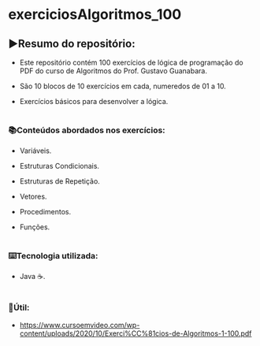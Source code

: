 <h1>exerciciosAlgoritmos_100</h1>

<h2>▶️Resumo do repositório:</h2>

- Este repositório contém 100 exercícios de lógica de programação do PDF do curso de Algoritmos do Prof. Gustavo Guanabara.

- São 10 blocos de 10 exercícios em cada, numeredos de 01 a 10.

- Exercícios básicos para desenvolver a lógica.
#
<h3>📚Conteúdos abordados nos exercícios:</h3>

- Variáveis.

- Estruturas Condicionais.

- Estruturas de Repetição.
 
- Vetores.
  
- Procedimentos.

- Funções.
#
<h3>⌨️Tecnologia utilizada:</h3>  

- Java ☕.
#
<h3>📍Útil: </h3>

- https://www.cursoemvideo.com/wp-content/uploads/2020/10/Exerci%CC%81cios-de-Algoritmos-1-100.pdf
